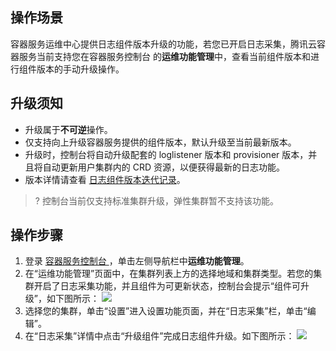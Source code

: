 
## 操作场景

容器服务运维中心提供日志组件版本升级的功能，若您已开启日志采集，腾讯云容器服务当前支持您在容器服务控制台 的**运维功能管理**中，查看当前组件版本和进行组件版本的手动升级操作。



## 升级须知

- 升级属于**不可逆**操作。
- 仅支持向上升级容器服务提供的组件版本，默认升级至当前最新版本。
- 升级时，控制台将自动升级配套的 loglistener 版本和 provisioner 版本，并且将自动更新用户集群内的 CRD 资源，以便获得最新的日志功能。
- 版本详情请查看 [日志组件版本迭代记录](https://cloud.tencent.com/document/product/457/67279)。
>? 控制台当前仅支持标准集群升级，弹性集群暂不支持该功能。



## 操作步骤
1. 登录 [容器服务控制台 ](https://console.cloud.tencent.com/tke2)，单击左侧导航栏中**运维功能管理**。
2. 在“运维功能管理”页面中，在集群列表上方的选择地域和集群类型。若您的集群开启了日志采集功能，并且组件为可更新状态，控制台会提示“组件可升级”，如下图所示：
![](https://qcloudimg.tencent-cloud.cn/raw/7b0d1435832a6d4419852a60968c22fb.png)
3. 选择您的集群，单击“设置”进入设置功能页面，并在“日志采集”栏，单击“编辑”。
4. 在“日志采集”详情中点击“升级组件”完成日志组件升级。如下图所示：
![](https://qcloudimg.tencent-cloud.cn/raw/3007026202f665eb1c672b35f8f61707.png)





